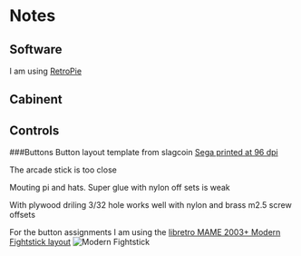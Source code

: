 # Notes

## Software

I am using [RetroPie](retropie.org.uk)

## Cabinent

## Controls


###Buttons
Button layout template from slagcoin 
[Sega printed at 96 dpi](https://www.slagcoin.com/joystick/layout/sega2_m.png)

The arcade stick is too close

Mouting pi and hats.
Super glue with nylon off sets is weak

With plywood driling 3/32 hole works well with nylon and brass m2.5 screw offsets

For the button assignments I am using the 
[libretro MAME 2003+ Modern Fightstick layout](https://docs.libretro.com/library/mame2003_plus/#default-retropad-layouts)
![Modern Fightstick](https://docs.libretro.com/image/core/mame2003-plus/fightstick.png)
